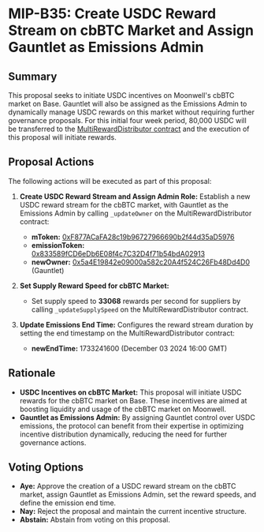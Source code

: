 # MIP-B35: Create USDC Reward Stream on cbBTC Market and Assign Gauntlet as Emissions Admin

## Summary

This proposal seeks to initiate USDC incentives on Moonwell's cbBTC market on
Base. Gauntlet will also be assigned as the Emissions Admin to dynamically
manage USDC rewards on this market without requiring further governance
proposals. For this initial four week period, 80,000 USDC will be transferred to
the
[MultiRewardDistributor contract](https://basescan.org/address/0xe9005b078701e2A0948D2EaC43010D35870Ad9d2)
and the execution of this proposal will initiate rewards.

## Proposal Actions

The following actions will be executed as part of this proposal:

1. **Create USDC Reward Stream and Assign Admin Role:** Establish a new USDC
   reward stream for the cbBTC market, with Gauntlet as the Emissions Admin by
   calling `_updateOwner` on the MultiRewardDistributor contract:

   - **mToken:**
     [0xF877ACaFA28c19b96727966690b2f44d35aD5976](https://basescan.org/address/0xf877acafa28c19b96727966690b2f44d35ad5976)
   - **emissionToken:**
     [0x833589fCD6eDb6E08f4c7C32D4f71b54bdA02913](https://basescan.org/address/0x833589fCD6eDb6E08f4c7C32D4f71b54bdA02913)
   - **newOwner:**
     [0x5a4E19842e09000a582c20A4f524C26Fb48Dd4D0](https://basescan.org/address/0x5a4e19842e09000a582c20a4f524c26fb48dd4d0)
     (Gauntlet)

2. **Set Supply Reward Speed for cbBTC Market:**

   - Set supply speed to **33068** rewards per second for suppliers by calling
     `_updateSupplySpeed` on the MultiRewardDistributor contract.

3. **Update Emissions End Time:** Configures the reward stream duration by
   setting the end timestamp on the MultiRewardDistributor contract:
   - **newEndTime:** 1733241600 (December 03 2024 16:00 GMT)

## Rationale

- **USDC Incentives on cbBTC Market:** This proposal will initiate USDC rewards
  for the cbBTC market on Base. These incentives are aimed at boosting liquidity
  and usage of the cbBTC market on Moonwell.
- **Gauntlet as Emissions Admin:** By assigning Gauntlet control over USDC
  emissions, the protocol can benefit from their expertise in optimizing
  incentive distribution dynamically, reducing the need for further governance
  actions.

## Voting Options

- **Aye:** Approve the creation of a USDC reward stream on the cbBTC market,
  assign Gauntlet as Emissions Admin, set the reward speeds, and define the
  emission end time.
- **Nay:** Reject the proposal and maintain the current incentive structure.
- **Abstain:** Abstain from voting on this proposal.

